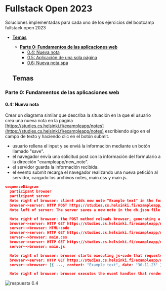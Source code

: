# **Fullstack Open 2023**

Soluciones implementadas para cada uno de los ejercicios del bootcamp fullstack open 2023

- [**Temas**](#temas)
    - [**Parte 0: Fundamentos de las aplicaciones web**](#parte-0-fundamentos-de-las-aplicaciones-web)
      - [0.4: Nueva nota](#04-nueva-nota)
      - [0.5: Aplicación de una sola página](#05-aplicación-de-una-sola-página)
      - [0.6: Nueva nota spa](#06-nueva-nota-spa)

  ## **Temas**

### **Parte 0: Fundamentos de las aplicaciones web**

#### 0.4: Nueva nota

Crear un diagrama similar que describa la situación en la que el usuario crea una nueva nota en la página [https://studies.cs.helsinki.fi/exampleapp/notes](https://studies.cs.helsinki.fi/exampleapp/notes) escribiendo algo en el campo de texto y haciendo clic en el botón submit.

- usuario rellena el input y se enviá la información mediante un botón llamado "save".
- el navegador envía una solicitud post con la información del formulario a la dirección "exampleapp/new_note".
- el servidor guarda la información recibida.
- el evento submit recarga el navegador realizando una nueva petición al servidor, cargado los archivos notes, main.css y main.js.

```json
sequenceDiagram
  participant browser
  participant server
  Note right of browser: client adds new note "Example text" in the form text field and submit
  browser->server: HTTP POST https://studies.cs.helsinki.fi/exampleapp/new_note
  Note left of server: The server saves a new note in the db.json file adding the content of the note that comes from the browser's post request and responds with a redirection request to the browser to request   the content of the notes page again

  Note right of browser: the POST method reloads browser, generating a new get call to server for to get all the notes again
  browser->server: HTTP GET https://studies.cs.helsinki.fi/exampleapp/notes
  server-->browser: HTML-code
  browser->server: HTTP GET https://studies.cs.helsinki.fi/exampleapp/main.css
  server-->browser: main.css
  browser->server: HTTP GET https://studies.cs.helsinki.fi/exampleapp/main.js
  server-->browser: main.js

  Note right of browser: browser starts executing js-code that requests JSON data from server
  browser->server: HTTP GET https://studies.cs.helsinki.fi/exampleapp/data.json
  server-->browser: [{ ..., content: "Example text", date: "30-11-23" }]

  Note right of browser: browser executes the event handler that renders notes to display taking into account that the new note added on the server can now be added to the rendered list
```

![respuesta 0.4](./part-0/new-note.png)
